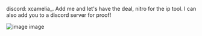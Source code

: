 discord: xcamelia_.
Add me and let's have the deal, nitro for the ip tool. I can also add you to a discord server for proof!


![image](https://github.com/user-attachments/assets/49885841-f5a9-4618-86da-3727d000467b)
image
